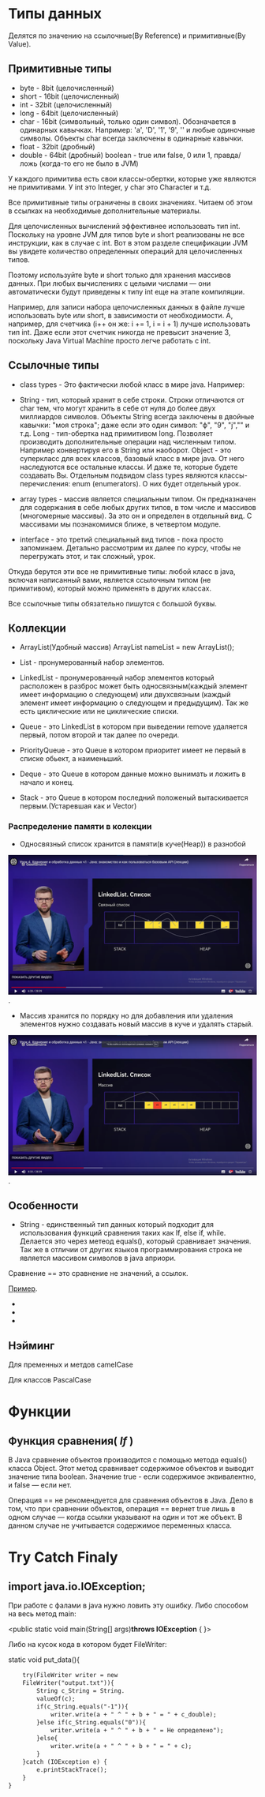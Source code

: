 # Типы данных

Делятся по значению на ссылочные(By Reference) и примитивные(By Value).

## Примитивные типы

- byte - 8bit (целочисленный)
- short - 16bit (целочисленный)
- int - 32bit (целочисленный)
- long - 64bit (целочисленный)
- char - 16bit (символьный, только один символ). Обозначается в одинарных кавычках. Например: 'a', 'D', '1', '9', '' и любые одиночные символы. Объекты char всегда заключены в одинарные кавычки.
- float - 32bit (дробный)
- double - 64bit (дробный)
boolean - true или false, 0 или 1, правда/ложь (когда-то его не было в JVM)

У каждого примитива есть свои классы-обертки, которые уже являются не примитивами. У int это Integer, у char это Character и т.д.

Все примитивные типы ограничены в своих значениях. Читаем об этом в ссылках на необходимые дополнительные материалы.

Для целочисленных вычислений эффективнее использовать тип int. Поскольку на уровне JVM для типов byte и short реализованы не все инструкции, как в случае с int. Вот в этом разделе спецификации JVM вы увидете количество определенных операций для целочисленных типов.

Поэтому используйте byte и short только для хранения массивов данных. При любых вычислениях с целыми числами — они автоматически будут приведены к типу int еще на этапе компиляции.

Например, для записи набора целочисленных данных в файле лучше использовать byte или short, в зависимости от необходимости. А, например, для счетчика (i++ он же: i += 1, i = i + 1) лучше использовать тип int. Даже если этот счетчик никогда не превысит значение 3, поскольку Java Virtual Machine просто легче работать с int.

## Ссылочные типы

- class types - Это фактически любой класс в мире java. Например:

- String - тип, который хранит в себе строки. Строки отличаются от char тем, что могут хранить в себе от нуля до более двух миллиардов символов. Объекты String всегда заключены в двойные кавычки: "моя строка"; даже если это один символ: "ф", "9", "j","" и т.д.
Long - тип-обертка над примитивом long. Позволяет производить дополнительные операции над численным типом. Например конвертируя его в String или наоборот.
Object - это суперкласс для всех классов, базовый класс в мире java. От него наследуются все остальные классы. И даже те, которые будете создавать Вы.
Отдельным подвидом class types являются классы-перечисления: enum (enumerators). О них будет отдельный урок.

- array types - массив является специальным типом. Он предназначен для содержания в себе любых других типов, в том числе и массивов (многомерные массивы). За это он и определен в отдельный вид. С массивами мы познакомимся ближе, в четвертом модуле.

- interface - это третий специальный вид типов - пока просто запоминаем. Детально рассмотрим их далее по курсу, чтобы не перегружать этот, и так сложный, урок.

Откуда берутся эти все не примитивные типы: любой класс в java, включая написанный вами, является ссылочным типом (не примитивом), который можно применять в других классах.

Все ссылочные типы обязательно пишутся с большой буквы.
## Коллекции

- ArrayList(Удобный массив)
ArrayList nameList = new ArrayList();
- List - пронумерованный набор элементов.

- LinkedList - пронумерованный набор элементов который расположен в разброс может быть односвязным(каждый элемент имеет информацию о следующем) или двухсвязным (каждый элемент имеет информацию о следующем и предыдущим). Так же есть циклические или не циклические списки.

- Queue - это LinkedList в котором при выведении remove удаляется первый, потом второй и так далее по очереди.

- PriorityQueue - это Queue в котором приоритет имеет не первый в списке обьект, а наименьший.

- Deque - это Queue в котором данные можно вынимать и ложить в начало и конец.

- Stack - это Queue в котором последний положеный вытаскивается первым.(Устаревшая как и Vector)


### Распределение памяти в колекции
- Односвязный список хранится в памяти(в куче(Heap)) в разнобой

![Фото](singlyLinkedList.png).

- Массив хранится по порядку но для добавления или удаления элементов нужно создавать новый массив в куче и удалять старый.

![Фото](Array.png).
## Особенности
- String - единственный тип данных который подходит для использования функций сравнения таких как If, else if, while. Делается это через метеод equals(), который сравнивает значения.
Так же в отличии от других языков программирования строка не является массивом символов в java априори.

Сравнение == это сравнение не значений, а ссылок.

[Пример](Example001.java).

-
-
-



## Нэйминг

Для пременных и метдов camelCase

Для классов PascalCase

# Функции

## Функция сравнения( *If* )

В Java сравнение объектов производится с помощью метода equals() класса Object. Этот метод сравнивает содержимое объектов и выводит значение типа boolean. Значение true - если содержимое эквивалентно, и false — если нет.

Операция == не рекомендуется для сравнения объектов в Java. Дело в том, что при сравнении объектов, операция == вернет true лишь в одном случае — когда ссылки указывают на один и тот же объект. В данном случае не учитывается содержимое переменных класса.

# Try Catch Finaly

## import java.io.IOException;

При работе с фалами в java нужно ловить эту ошибку. Либо способом на весь метод main:

<public static void main(String[] args)**throws IOException** {   }>

Либо на кусок кода в котором будет FileWriter:


static void put_data(){

        try(FileWriter writer = new 
        FileWriter("output.txt")){
            String c_String = String.
            valueOf(c);
            if(c_String.equals("-1")){
                writer.write(a + " ^ " + b + " = " + c_double);
            }else if(c_String.equals("0")){
                writer.write(a + " ^ " + b + " = Не определено");
            }else{
                writer.write(a + " ^ " + b + " = " + c);
            } 
        }catch (IOException e) {
            e.printStackTrace();
        }
    }
   



